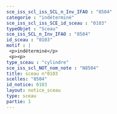 ```yaml
---
sce_iss_scl_iss_SCL_n_Inv_IFAO : "8504"
categorie : "indéterminé"
sce_iss_scl_iss_SCE_id_sceau : "0103"
typeObjet : "Sceau"
sce_iss_SCL_n_Inv_IFAO : "8504"
id_sceau : "0103"
motif : |
 <p>indéterminé</p>
 <p><p>
type_sceau : "cylindre"
sce_iss_scl_NOT_nom_note : "N8504"
title: sceau n°0103
scelles: "8504"
id_notice: 0103
layout: notice_sceau
type: sceau
partie: 1
---
```

